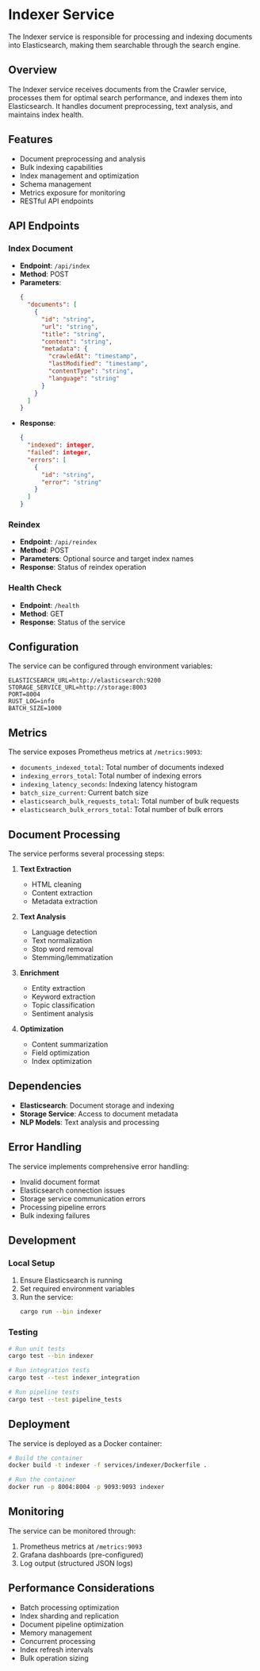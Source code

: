 # Indexer Service

The Indexer service is responsible for processing and indexing documents into Elasticsearch, making them searchable through the search engine.

## Overview

The Indexer service receives documents from the Crawler service, processes them for optimal search performance, and indexes them into Elasticsearch. It handles document preprocessing, text analysis, and maintains index health.

## Features

- Document preprocessing and analysis
- Bulk indexing capabilities
- Index management and optimization
- Schema management
- Metrics exposure for monitoring
- RESTful API endpoints

## API Endpoints

### Index Document
- **Endpoint**: `/api/index`
- **Method**: POST
- **Parameters**:
  ```json
  {
    "documents": [
      {
        "id": "string",
        "url": "string",
        "title": "string",
        "content": "string",
        "metadata": {
          "crawledAt": "timestamp",
          "lastModified": "timestamp",
          "contentType": "string",
          "language": "string"
        }
      }
    ]
  }
  ```
- **Response**:
  ```json
  {
    "indexed": integer,
    "failed": integer,
    "errors": [
      {
        "id": "string",
        "error": "string"
      }
    ]
  }
  ```

### Reindex
- **Endpoint**: `/api/reindex`
- **Method**: POST
- **Parameters**: Optional source and target index names
- **Response**: Status of reindex operation

### Health Check
- **Endpoint**: `/health`
- **Method**: GET
- **Response**: Status of the service

## Configuration

The service can be configured through environment variables:

```env
ELASTICSEARCH_URL=http://elasticsearch:9200
STORAGE_SERVICE_URL=http://storage:8003
PORT=8004
RUST_LOG=info
BATCH_SIZE=1000
```

## Metrics

The service exposes Prometheus metrics at `/metrics:9093`:

- `documents_indexed_total`: Total number of documents indexed
- `indexing_errors_total`: Total number of indexing errors
- `indexing_latency_seconds`: Indexing latency histogram
- `batch_size_current`: Current batch size
- `elasticsearch_bulk_requests_total`: Total number of bulk requests
- `elasticsearch_bulk_errors_total`: Total number of bulk errors

## Document Processing

The service performs several processing steps:

1. **Text Extraction**
   - HTML cleaning
   - Content extraction
   - Metadata extraction

2. **Text Analysis**
   - Language detection
   - Text normalization
   - Stop word removal
   - Stemming/lemmatization

3. **Enrichment**
   - Entity extraction
   - Keyword extraction
   - Topic classification
   - Sentiment analysis

4. **Optimization**
   - Content summarization
   - Field optimization
   - Index optimization

## Dependencies

- **Elasticsearch**: Document storage and indexing
- **Storage Service**: Access to document metadata
- **NLP Models**: Text analysis and processing

## Error Handling

The service implements comprehensive error handling:

- Invalid document format
- Elasticsearch connection issues
- Storage service communication errors
- Processing pipeline errors
- Bulk indexing failures

## Development

### Local Setup

1. Ensure Elasticsearch is running
2. Set required environment variables
3. Run the service:
   ```bash
   cargo run --bin indexer
   ```

### Testing

```bash
# Run unit tests
cargo test --bin indexer

# Run integration tests
cargo test --test indexer_integration

# Run pipeline tests
cargo test --test pipeline_tests
```

## Deployment

The service is deployed as a Docker container:

```bash
# Build the container
docker build -t indexer -f services/indexer/Dockerfile .

# Run the container
docker run -p 8004:8004 -p 9093:9093 indexer
```

## Monitoring

The service can be monitored through:

1. Prometheus metrics at `/metrics:9093`
2. Grafana dashboards (pre-configured)
3. Log output (structured JSON logs)

## Performance Considerations

- Batch processing optimization
- Index sharding and replication
- Document pipeline optimization
- Memory management
- Concurrent processing
- Index refresh intervals
- Bulk operation sizing 